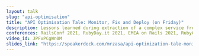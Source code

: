 ```yaml
---
layout: talk
slug: "api-optimisation"
title: "API Optimisation Tale: Monitor, Fix and Deploy (on Friday)"
description: Lessons learned during extraction of a complex service from 1M+ LOC monolith. During this project we migrated and internal API from REST to GraphQL optimising it heavily. I talk about old patterns in a new setting, incremental changes and broken production.
conferences: RailsConf 2021, RubyDay.it 2021, EMEA on Rails 2021, RubyConf.br 2021, BuildStuff Lithuania 2022
video_id: JPFvPCgWn0M
slides_link: "https://speakerdeck.com/mrzasa/api-optimization-tale-monitor-fix-and-deploy-on-friday-italian-ruby-day"
---
```

